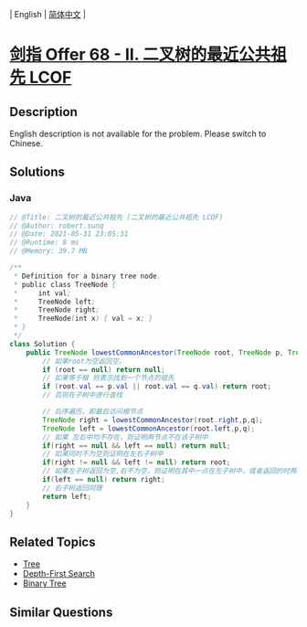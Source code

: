 
| English | [简体中文](README.md) |

# [剑指 Offer 68 - II. 二叉树的最近公共祖先 LCOF](https://leetcode.cn//problems/er-cha-shu-de-zui-jin-gong-gong-zu-xian-lcof/)

## Description

<p>English description is not available for the problem. Please switch to Chinese.</p>


## Solutions


### Java

```Java
// @Title: 二叉树的最近公共祖先 (二叉树的最近公共祖先 LCOF)
// @Author: robert.sunq
// @Date: 2021-05-31 23:05:31
// @Runtime: 8 ms
// @Memory: 39.7 MB

/**
 * Definition for a binary tree node.
 * public class TreeNode {
 *     int val;
 *     TreeNode left;
 *     TreeNode right;
 *     TreeNode(int x) { val = x; }
 * }
 */
class Solution {
    public TreeNode lowestCommonAncestor(TreeNode root, TreeNode p, TreeNode q) {
        // 如果root为空返回空。
        if (root == null) return null;
        // 如果等于根 则表示找到一个节点的祖先
        if (root.val == p.val || root.val == q.val) return root;
        // 否则在子树中进行查找

        // 后序遍历，即最后访问根节点
        TreeNode right = lowestCommonAncestor(root.right,p,q);
        TreeNode left = lowestCommonAncestor(root.left,p,q);
        // 如果 左右中均不存在，则证明两节点不在该子树中
        if(right == null && left == null) return null;
        // 如果同时不为空则证明在左右子树中
        if(right != null && left != null) return root;
        // 如果左子树返回为空,右不为空，则证明在其中一点在左子树中，或者返回的时两棵树的最进父节点
        if(left == null) return right;
        // 右子树返回同理
        return left;
    }
}
```



## Related Topics

- [Tree](https://leetcode.cn//tag/tree)
- [Depth-First Search](https://leetcode.cn//tag/depth-first-search)
- [Binary Tree](https://leetcode.cn//tag/binary-tree)

## Similar Questions


